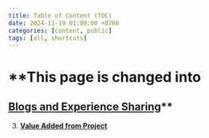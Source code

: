 ```yaml
---
title: Table of Content (TOC)
date: 2024-11-19 01:00:00 +0700
categories: [content, public]
tags: [all, shortcuts]
---
```

 
# **This page is changed into 
## [Blogs and Experience Sharing](https://sites.google.com/view/gjp-additionalinfo/home)**

3. **[Value Added from Project](https://galuhjoko88.github.io/posts/projectvalues)**
